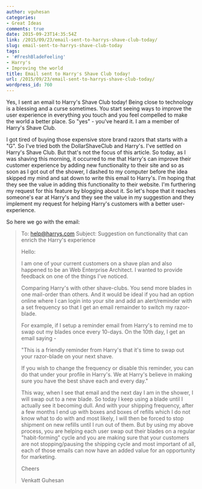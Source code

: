 ```yaml
---
author: vguhesan
categories:
- Great Ideas
comments: true
date: 2015-09-23T14:35:54Z
link: /2015/09/23/email-sent-to-harrys-shave-club-today/
slug: email-sent-to-harrys-shave-club-today
tags:
- '#FreshBladeFeeling'
- Harry's
- Improving the world
title: Email sent to Harry's Shave Club today!
url: /2015/09/23/email-sent-to-harrys-shave-club-today/
wordpress_id: 760
---
```


Yes, I sent an email to Harry's Shave Club today! Being close to technology is a blessing and a curse sometimes. You start seeing ways to improve the user experience in everything you touch and you feel compelled to make the world a better place. So "yes" - you've heard it. I am a member of Harry's Shave Club.

I got tired of buying those expensive store brand razors that starts with a "G". So I've tried both the DollarShaveClub and Harry's. I've settled on Harry's Shave Club. But that's not the focus of this article. So today, as I was shaving this morning, it occurred to me that Harry's can improve their customer experience by adding new functionality to their site and so as soon as I got out of the shower, I dashed to my computer before the idea skipped my mind and sat down to write this email to Harry's. I'm hoping that they see the value in adding this functionality to their website. I'm furthering my request for this feature by blogging about it. So let's hope that it reaches someone's ear at Harry's and they see the value in my suggestion and they implement my request for helping Harry's customers with a better user-experience.

So here we go with the email:



<blockquote>

To: help@harrys.com
Subject: Suggestion on functionality that can enrich the Harry's experience

Hello:

I am one of your current customers on a shave plan and also happened to be an Web
Enterprise Architect. I wanted to provide feedback on one of the things I've noticed.

Comparing Harry's with other shave-clubs. You send more blades in one mail-order than
others. And it would be ideal if you had an option online where I can login into your
site and add an alert/reminder with a set frequency so that I get an email remainder
to switch my razor-blade.

For example, if I setup a reminder email from Harry's to remind me to swap out my
blades once every 10-days. On the 10th day, I get an email saying -

"This is a friendly reminder from Harry's that it's time to swap out your razor-blade
on your next shave.

If you wish to change the frequency or disable this reminder, you can do that under
your profile in Harry's. We at Harry's believe in making sure you have the best shave
each and every day."

This way, when I see that email and the next day I am in the shower, I will swap out
to a new blade. So today I keep using a blade until I actually see it becoming dull.
And with your shipping frequency, after a few months I end up with boxes and boxes of
refills which I do not know what to do with and most likely, I will then be forced to
stop shipment on new refills until I run out of them. But by using my above process,
you are helping each user swap out their blades on a regular "habit-forming" cycle and
you are making sure that your customers are not stopping/pausing the shipping cycle
and most important of all, each of those emails can now have an added value for an
opportunity for marketing.

Cheers

Venkatt Guhesan

</blockquote>







